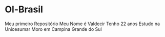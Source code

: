 # Ol-Brasil
Meu primeiro Repositório 
Meu Nome é Valdecir
Tenho 22 anos 
Estudo na Unicesumar
Moro em Campina Grande do Sul
